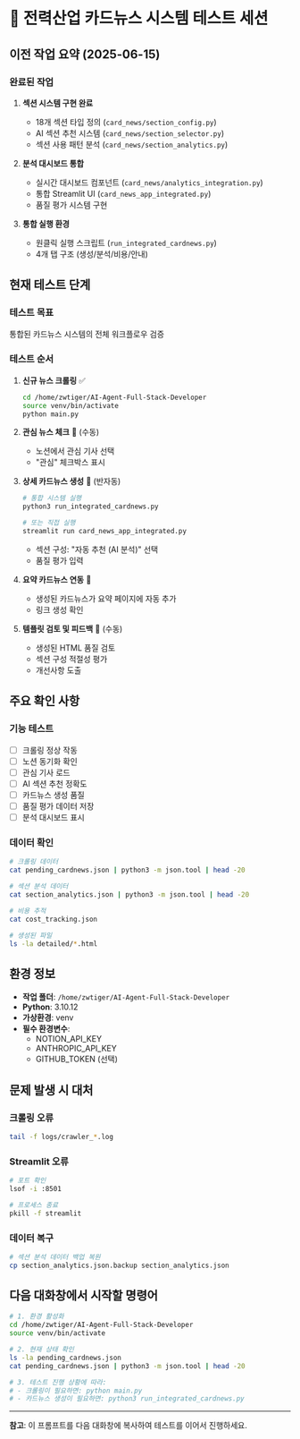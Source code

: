 # 🧪 전력산업 카드뉴스 시스템 테스트 세션

## 이전 작업 요약 (2025-06-15)
### 완료된 작업
1. **섹션 시스템 구현 완료**
   - 18개 섹션 타입 정의 (`card_news/section_config.py`)
   - AI 섹션 추천 시스템 (`card_news/section_selector.py`)
   - 섹션 사용 패턴 분석 (`card_news/section_analytics.py`)

2. **분석 대시보드 통합**
   - 실시간 대시보드 컴포넌트 (`card_news/analytics_integration.py`)
   - 통합 Streamlit UI (`card_news_app_integrated.py`)
   - 품질 평가 시스템 구현

3. **통합 실행 환경**
   - 원클릭 실행 스크립트 (`run_integrated_cardnews.py`)
   - 4개 탭 구조 (생성/분석/비용/안내)

## 현재 테스트 단계
### 테스트 목표
통합된 카드뉴스 시스템의 전체 워크플로우 검증

### 테스트 순서
1. **신규 뉴스 크롤링** ✅
   ```bash
   cd /home/zwtiger/AI-Agent-Full-Stack-Developer
   source venv/bin/activate
   python main.py
   ```

2. **관심 뉴스 체크** 🔄 (수동)
   - 노션에서 관심 기사 선택
   - "관심" 체크박스 표시

3. **상세 카드뉴스 생성** 🔄 (반자동)
   ```bash
   # 통합 시스템 실행
   python3 run_integrated_cardnews.py
   
   # 또는 직접 실행
   streamlit run card_news_app_integrated.py
   ```
   - 섹션 구성: "자동 추천 (AI 분석)" 선택
   - 품질 평가 입력

4. **요약 카드뉴스 연동** 🔄
   - 생성된 카드뉴스가 요약 페이지에 자동 추가
   - 링크 생성 확인

5. **템플릿 검토 및 피드백** 🔄 (수동)
   - 생성된 HTML 품질 검토
   - 섹션 구성 적절성 평가
   - 개선사항 도출

## 주요 확인 사항
### 기능 테스트
- [ ] 크롤링 정상 작동
- [ ] 노션 동기화 확인
- [ ] 관심 기사 로드
- [ ] AI 섹션 추천 정확도
- [ ] 카드뉴스 생성 품질
- [ ] 품질 평가 데이터 저장
- [ ] 분석 대시보드 표시

### 데이터 확인
```bash
# 크롤링 데이터
cat pending_cardnews.json | python3 -m json.tool | head -20

# 섹션 분석 데이터
cat section_analytics.json | python3 -m json.tool | head -20

# 비용 추적
cat cost_tracking.json

# 생성된 파일
ls -la detailed/*.html
```

## 환경 정보
- **작업 폴더**: `/home/zwtiger/AI-Agent-Full-Stack-Developer`
- **Python**: 3.10.12
- **가상환경**: venv
- **필수 환경변수**:
  - NOTION_API_KEY
  - ANTHROPIC_API_KEY
  - GITHUB_TOKEN (선택)

## 문제 발생 시 대처
### 크롤링 오류
```bash
tail -f logs/crawler_*.log
```

### Streamlit 오류
```bash
# 포트 확인
lsof -i :8501

# 프로세스 종료
pkill -f streamlit
```

### 데이터 복구
```bash
# 섹션 분석 데이터 백업 복원
cp section_analytics.json.backup section_analytics.json
```

## 다음 대화창에서 시작할 명령어
```bash
# 1. 환경 활성화
cd /home/zwtiger/AI-Agent-Full-Stack-Developer
source venv/bin/activate

# 2. 현재 상태 확인
ls -la pending_cardnews.json
cat pending_cardnews.json | python3 -m json.tool | head -20

# 3. 테스트 진행 상황에 따라:
# - 크롤링이 필요하면: python main.py
# - 카드뉴스 생성이 필요하면: python3 run_integrated_cardnews.py
```

---
**참고**: 이 프롬프트를 다음 대화창에 복사하여 테스트를 이어서 진행하세요.
